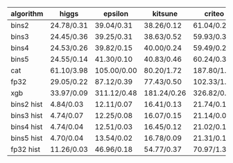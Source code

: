 | algorithm | higgs | epsilon | kitsune | criteo | bosch | year | yahoo | msltr |
|-------|-------|-------|-------|-------|-------|-------|-------|-------|
| bins2 | 24.78/0.31 | 39.04/0.31 | 38.26/0.12 | 61.04/0.27 | 12.57/0.29 | 18.19/0.07 | 23.09/0.47 | 33.60/0.29 |
| bins3 | 24.45/0.36 | 39.25/0.31 | 38.63/0.52 | 59.93/0.37 | 12.60/0.39 | 18.24/0.18 | 24.93/0.42 | 33.87/0.38 |
| bins4 | 24.53/0.26 | 39.82/0.15 | 40.00/0.24 | 59.49/0.26 | 12.55/0.27 | 18.34/0.20 | 25.65/0.38 | 34.11/0.12 |
| bins5 | 24.55/0.14 | 41.30/0.10 | 40.83/0.46 | 60.24/0.37 | 12.08/0.24 | 18.41/0.15 | 25.50/0.40 | 34.36/0.07 |
| cat | 61.10/3.98 | 105.00/0.00 | 80.20/1.72 | 187.80/1.17 | 22.12/0.30 | 33.96/2.04 | 59.22/0.37 | 0.00/0.00 |
| fp32 | 29.05/0.22 | 87.12/0.39 | 77.43/0.50 | 102.33/1.61 | 21.41/0.44 | 24.33/0.30 | 30.79/0.20 | 41.79/0.42 |
| xgb | 33.97/0.09 | 311.12/0.48 | 181.24/0.26 | 326.82/0.31 | 68.44/0.19 | 20.47/0.36 | 28.64/0.19 | 51.29/0.25 |
| bins2 hist | 4.84/0.03 | 12.11/0.07 | 16.41/0.13 | 21.74/0.10 | 8.52/0.29 | 4.08/0.02 | 8.23/0.25 | 10.20/0.07 |
| bins3 hist | 4.74/0.07 | 12.25/0.08 | 16.07/0.15 | 21.14/0.07 | 8.49/0.32 | 4.11/0.02 | 8.54/0.27 | 10.29/0.09 |
| bins4 hist | 4.74/0.04 | 12.51/0.03 | 16.45/0.12 | 21.02/0.10 | 8.44/0.29 | 4.15/0.02 | 8.66/0.25 | 10.52/0.04 |
| bins5 hist | 4.70/0.04 | 13.54/0.02 | 16.78/0.09 | 21.31/0.15 | 7.93/0.25 | 4.24/0.03 | 8.60/0.31 | 10.78/0.05 |
| fp32 hist | 11.26/0.03 | 46.96/0.18 | 54.77/0.37 | 70.97/1.33 | 16.57/0.41 | 9.61/0.03 | 11.59/0.09 | 17.75/0.24 |
